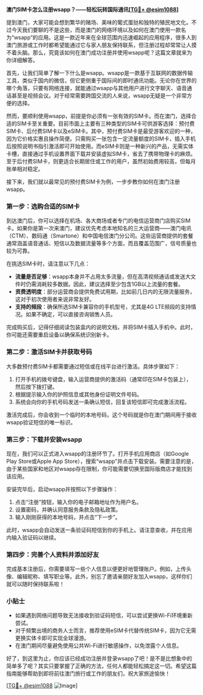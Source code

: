 **澳门SIM卡怎么注册wsapp？——轻松玩转国际通讯[[TG💪+ @esim1088](https://t.me/s/esim1088)]**

提到澳门，大家可能会想到繁华的赌场、美味的葡式蛋挞和独特的殖民地文化。不过今天我们要聊的不是这些，而是澳门的网络环境以及如何在澳门使用一款名为“wsapp”的应用。这是一款近年来在全球范围内迅速崛起的应用程序，很多人到澳门旅游或工作时都希望能通过它与家人朋友保持联系，但注册过程却常常让人摸不着头脑。那么，究竟该如何在澳门成功注册并使用wsapp呢？这篇文章就来为你详细解答。

首先，让我们简单了解一下什么是wsapp。wsapp是一款基于互联网的数据传输工具，类似于国内的微信，但它更侧重于国际间的即时通讯功能。无论你在世界的哪个角落，只要有网络连接，就能通过wsapp与其他用户进行文字聊天、语音通话甚至是视频会议。对于经常需要跨国交流的人来说，wsapp无疑是一个非常方便的选择。

然而，要顺利使用wsapp，前提是你必须有一张有效的SIM卡。而在澳门，选择合适的SIM卡至关重要。目前市面上主要有三种类型的SIM卡可供游客选择：预付费SIM卡、后付费SIM卡以及eSIM卡。其中，预付费SIM卡是最受游客欢迎的一种，因为它价格实惠且操作简便。只需购买一张包含一定流量额度的SIM卡，插入手机后按照说明书指引激活即可开始使用。而eSIM卡则是一种新兴的产品，无需实体卡槽，直接通过手机设置界面下载并安装虚拟SIM卡，省去了携带物理卡的麻烦。至于后付费SIM卡，则更适合长期居住或工作的用户，虽然初始费用较高，但每月账单相对稳定。

接下来，我们就以最常见的预付费SIM卡为例，一步步教你如何在澳门注册wsapp。

### 第一步：选购合适的SIM卡

到达澳门后，你可以选择在机场、各大商场或者专门的电信运营商门店购买SIM卡。如果你是第一次来澳门，建议优先考虑本地知名的三大运营商——澳门电讯（CTM）、数码通（Smartone）和中国电信澳门分公司。这些运营商提供的套餐通常涵盖语音通话、短信以及数据流量等多个方面，而且覆盖范围广，信号质量也较为可靠。

在挑选SIM卡时，请注意以下几点：
- **流量是否足够**：wsapp本身并不占用太多流量，但在高清视频通话或发送大文件时仍需消耗较多数据。因此，建议选择至少包含1GB以上流量的套餐。
- **资费透明度**：部分运营商会提供免费试用期，比如前几日内的无限流量服务，这对于初次使用者来说非常友好。
- **支持的频段**：确保所选SIM卡兼容你的手机型号，尤其是4G LTE频段的支持情况。如果不确定，可以直接咨询销售人员。

完成购买后，记得仔细阅读包装盒内的说明文档，并将SIM卡插入手机中。此时，你可能还需要重启设备以确保系统识别新卡。

### 第二步：激活SIM卡并获取号码

大多数预付费SIM卡都需要通过短信或在线平台进行激活。具体步骤如下：

1. 打开手机的拨号键盘，输入运营商提供的激活码（通常印在SIM卡包装上），然后按下拨打键。
2. 根据提示输入你的护照信息或其他身份证明文件号码。
3. 系统会向你的手机号码发送一条确认短信，回复该短信即可完成激活流程。

激活完成后，你会收到一个临时的本地号码，这个号码就是你在澳门期间用于接收wsapp验证短信的唯一标识。

### 第三步：下载并安装wsapp

现在，我们可以正式进入wsapp的注册环节了。打开手机应用商店（如Google Play Store或Apple App Store），搜索“wsapp”并点击下载安装。需要注意的是，由于某些国家和地区对wsapp存在限制，你可能需要切换至国际版商店才能找到该应用。

安装完毕后，启动wsapp并按照以下步骤操作：

1. 点击“注册”按钮，输入你的电子邮箱地址作为用户名。
2. 设置密码，并确认同意服务条款及隐私政策。
3. 输入刚刚获得的本地号码，并点击“下一步”。

此时，wsapp会自动发送一条验证码短信到你的手机上。请注意查收，并在应用内输入验证码以继续。

### 第四步：完善个人资料并添加好友

完成基本注册后，你需要填写一些个人信息以便更好地管理账户。例如，上传头像、编辑昵称、填写职业等。此外，别忘了邀请亲朋好友加入wsapp，这样你们就可以随时保持联系啦！

### 小贴士

- 如果遇到网络问题导致无法接收到验证码短信，可以尝试更换Wi-Fi环境重新尝试。
- 对于频繁出境的商务人士而言，推荐使用eSIM卡代替传统SIM卡，因为它无需更换实体卡即可实现全球漫游。
- 在澳门期间尽量避免使用公共Wi-Fi进行敏感操作，以免泄露个人信息。

好了，到这里为止，你应该已经成功注册并登录wsapp了吧！是不是比想象中的简单多了呢？其实只要掌握了正确的方法，任何人都能轻松搞定这一切。希望这篇指南能够帮助到即将前往澳门旅行或工作的朋友们，祝大家旅途愉快！

[[TG💪+ @esim1088](https://t.me/s/esim1088) ![Image](https://i.postimg.cc/4NQfJmqS/Snipaste-2025-05-13-00-14-12.png)]